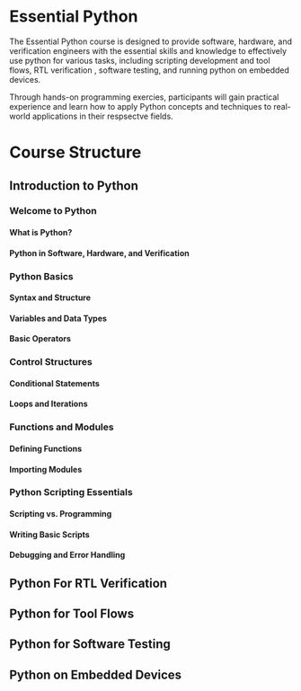 # Essential Python

The Essential Python course is designed to provide software, hardware, and verification engineers with the essential skills and knowledge to effectively use python for various tasks, including scripting development and tool flows, RTL verification , software testing, and running python on embedded devices.

Through hands-on programming exercies, participants will gain practical experience and learn how to apply Python concepts and techniques to real-world applications in their respsectve fields.

# Course Structure

<div class="toc">

## Introduction to Python
### Welcome to Python
#### What is Python?
#### Python in Software, Hardware, and Verification

### Python Basics
#### Syntax and Structure
#### Variables and Data Types
#### Basic Operators

### Control Structures
#### Conditional Statements
#### Loops and Iterations

### Functions and Modules
#### Defining Functions
#### Importing Modules

### Python Scripting Essentials
#### Scripting vs. Programming
#### Writing Basic Scripts
#### Debugging and Error Handling


## Python For RTL Verification

## Python for Tool Flows

## Python for Software Testing

## Python on Embedded Devices

</div>

